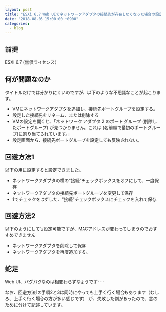 ```yaml
---
layout: post
title: "ESXi 6.7 Web UIでネットワークアダプタの接続先が存在しなくなった場合の設定変更方法"
date: "2018-08-06 15:00:00 +0900"
categories: 
  - blog
---
```

## 前提

ESXi 6.7 (無償ライセンス）  

## 何が問題なのか

タイトルだけでは分かりにくいのですが、以下のような不思議なことが起こります。  


* VMにネットワークアダプタを追加し、接続先ポートグループを設定する。
* 設定した接続先をリネーム、または削除する
* VMの設定を開くと、「ネットワーク アダプタ 2 のポート グループ (削除したポートグループ) が見つかりません。これは (名前順で最初のポートグループ)に割り当てられています。」
* 設定画面から、接続先ポートグループを設定しても反映されない。

## 回避方法1

以下の用に設定すると設定できました。  


* ネットワークアダプタの横の"接続"チェックボックスをオフにして、一度保存
* ネットワークアダプタの接続先ポートグループを変更して保存
* 1でチェックをはずした、"接続"チェックボックスにチェックを入れて保存

## 回避方法2

以下のようにしても設定可能ですが、MACアドレスが変わってしまうのでおすすめできません  


* ネットワークアダプタを削除して保存
* ネットワークアダプタを再度追加する。

## 蛇足

Web UI、バグバグなのは相変わらずなようです･･･  

なお、回避方法1の手順2と3は同時にやっても上手く行く場合もあります（むしろ、上手く行く場合の方が多い感じです） が、失敗した例があったので、念のために分けて記述しています。  

